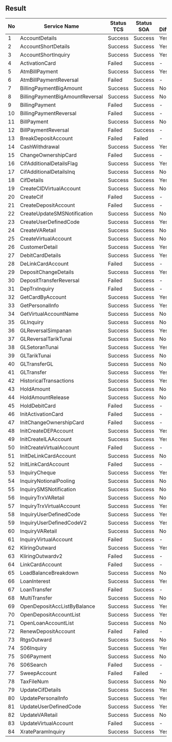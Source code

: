 ## Result

| No | Service Name | Status TCS | Status SOA | Any Difference |
| -- | ------------ | ---------- | ---------- | -------------- |
| 1 | AccountDetails | Success | Success | Yes |
| 2 | AccountShortDetails | Success | Success | Yes |
| 3 | AccountShortInquiry | Success | Success | Yes |
| 4 | ActivationCard | Failed | Success | - |
| 5 | AtmBillPayment | Success | Success | Yes |
| 6 | AtmBillPaymentReversal | Failed | Success | - |
| 7 | BillingPaymentBigAmount | Success | Success | No |
| 8 | BillingPaymentBigAmountReversal | Success | Success | No |
| 9 | BillingPayment | Failed | Success | - |
| 10 | BillingPaymentReversal | Failed | Success | - |
| 11 | BillPayment | Success | Success | No |
| 12 | BillPaymentReversal | Failed | Success | - |
| 13 | BreakDepositAccount | Failed | Failed | - |
| 14 | CashWithdrawal | Success | Success | Yes |
| 15 | ChangeOwnershipCard | Failed | Success | - |
| 16 | CifAdditionalDetailsFlag | Success | Success | Yes |
| 17 | CifAdditionalDetailsInq | Success | Success | No |
| 18 | CifDetails | Success | Success | Yes |
| 19 | CreateCIDVirtualAccount | Success | Success | No |
| 20 | CreateCif | Failed | Success | - |
| 21 | CreateDepositAccount | Failed | Success | - |
| 22 | CreateUpdateSMSNotification | Success | Success | No |
| 23 | CreateUserDefinedCode | Success | Success | Yes |
| 24 | CreateVARetail | Success | Success | No |
| 25 | CreateVirtualAccount | Success | Success | No |
| 26 | CustomerDetail | Success | Success | Yes |
| 27 | DebitCardDetails | Success | Success | Yes |
| 28 | DeLinkCardAccount | Failed | Success | - |
| 29 | DepositChangeDetails | Success | Success | Yes |
| 30 | DepositTransferReversal | Failed | Success | - |
| 31 | DepTrxInquiry | Failed | Success | - |
| 32 | GetCardByAccount | Success | Success | Yes |
| 33 | GetPersonalInfo | Success | Success | Yes |
| 34 | GetVirtualAccountName | Success | Success | No |
| 35 | GLInquiry | Success | Success | No |
| 36 | GLReversalSimpanan | Success | Success | Yes |
| 37 | GLReversalTarikTunai | Success | Success | No |
| 38 | GLSetoranTunai | Success | Success | Yes |
| 39 | GLTarikTunai | Success | Success | No |
| 40 | GLTransferGL | Success | Success | No |
| 41 | GLTransfer | Success | Success | Yes |
| 42 | HistoricalTransactions | Success | Success | Yes |
| 43 | HoldAmount | Success | Success | No |
| 44 | HoldAmountRelease | Success | Success | No |
| 45 | HoldDebitCard | Failed | Success | - |
| 46 | InitActivationCard | Failed | Success | - |
| 47 | InitChangeOwnershipCard | Failed | Success | - |
| 48 | InitCreateDEPAccount | Success | Success | Yes |
| 49 | InitCreateILAAccount | Success | Success | Yes |
| 50 | InitCreateVirtualAccount | Failed | Success | - |
| 51 | InitDeLinkCardAccount | Success | Success | No |
| 52 | InitLinkCardAccount | Failed | Success | - |
| 53 | InquiryCheque | Success | Success | Yes |
| 54 | InquiryNotionalPooling | Success | Success | No |
| 55 | InquirySMSNotification | Success | Success | No |
| 56 | InquiryTrxVARetail | Success | Success | No |
| 57 | InquiryTrxVirtualAccount | Success | Success | Yes |
| 58 | InquiryUserDefinedCode | Success | Success | Yes |
| 59 | InquiryUserDefinedCodeV2 | Success | Success | Yes |
| 60 | InquiryVARetail | Success | Success | No |
| 61 | InquiryVirtualAccount | Failed | Success | - |
| 62 | KliringOutward | Success | Success | Yes |
| 63 | KliringOutwardv2 | Failed | Success | - |
| 64 | LinkCardAccount | Failed | Success | - |
| 65 | LoadBalanceBreakdown | Success | Success | No |
| 66 | LoanInterest | Success | Success | Yes |
| 67 | LoanTransfer | Failed | Success | - |
| 68 | MultiTransfer | Success | Success | No |
| 69 | OpenDepositAccListByBalance | Success | Success | Yes |
| 70 | OpenDepositAccountList | Success | Success | Yes |
| 71 | OpenLoanAccountList | Success | Success | No |
| 72 | RenewDepositAccount | Failed | Failed | - |
| 73 | RtgsOutward | Success | Success | No |
| 74 | S06Inquiry | Success | Success | Yes |
| 75 | S06Payment | Success | Success | No |
| 76 | S06Search | Failed | Success | - |
| 77 | SweepAccount | Failed | Failed | - |
| 78 | TaxFileNum | Success | Success | No |
| 79 | UpdateCifDetails | Success | Success | Yes |
| 80 | UpdatePersonalInfo | Success | Success | Yes |
| 81 | UpdateUserDefinedCode | Success | Success | Yes |
| 82 | UpdateVARetail | Success | Success | No |
| 83 | UpdateVirtualAccount | Failed | Success | - |
| 84 | XrateParamInquiry | Success | Success | Yes |
